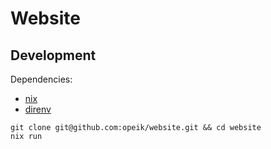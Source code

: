 # Website

## Development

Dependencies:

- [nix](https://nixos.org/download.html#nix-quick-install)
- [direnv](https://direnv.net/)

```
git clone git@github.com:opeik/website.git && cd website
nix run
```
